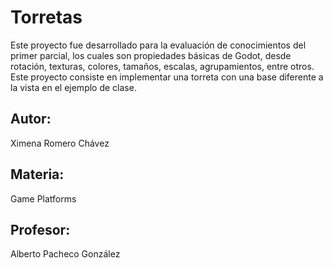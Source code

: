 # Torretas
Este proyecto fue desarrollado para la evaluación de conocimientos del primer parcial, los cuales son propiedades básicas de Godot, desde rotación, texturas, colores, tamaños, escalas, agrupamientos, entre otros. Este proyecto consiste en implementar una torreta con una base diferente a la vista en el ejemplo de clase.

## Autor:
Ximena Romero Chávez

## Materia:
Game Platforms

## Profesor:
Alberto Pacheco González
